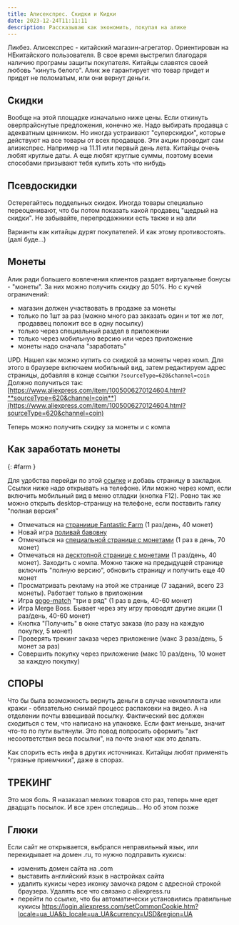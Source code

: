 ```yaml
---
title: Алисекспрес. Скидки и Кидки
date: 2023-12-24T11:11:11
desсription: Рассказываю как экономить, покупая на алике
---
```



Ликбез. Алисекспрес - китайский магазин-агрегатор. Ориентирован на НЕкитайского пользователя. В свое время выстрелил благодаря наличию програмы защиты покупателя. Китайцы славятся своей любовь "кинуть белого". Алик же гарантирует что товар придет и придет не поломатым, или они вернут деньги.

## Скидки
Вообще на этой площадке изначально ниже цены. Если откинуть оверпрайснутые предложения, конечно же. Надо выбирать продавца с адекватным ценником. Но иногда устраивают "суперскидки", которые действуют на все товары от всех продавцов. Эти акции проводит сам алиэкспрес. Например на 11.11 или первый день лета. Китайцы очень любят круглые даты. А еще любят круглые суммы, поэтому всеми способами призывают тебя купить хоть что нибудь

## Псевдоскидки
Остерегайтесь поддельных скидок. Иногда товары специально переоценивают, что бы потом показать какой продавец "щедрый на скидки". Не забывайте, перепродажники есть также и на али

Варианты как китайцы дурят покупателей. И как этому противостоять.  
(далі буде...)


## Монеты
Алик ради большего вовлечения клиентов раздает виртуальные бонусы - "монеты". За них можно получить скидку до 50%. Но с кучей ограничений:
- магазин должен участвовать в продаже за монеты
- только по 1шт за раз (можно много раз заказать один и тот же лот, продаввец положит все в одну посылку)
- только через специальный раздел в приложении
- только через мобильную версию или через приложение
- монеты надо сначала "заработать"

UPD. Нашел как можно купить со скидкой за монеты через комп. Для этого в браузере включаем мобильный вид, затем редактируем адрес страницы, добавляя в конце ссылки `?sourceType=620&channel=coin`  Должно получиться так: [https://www.aliexpress.com/item/1005006270124604.html?**sourceType=620&channel=coin**](https://www.aliexpress.com/item/1005006270124604.html?sourceType=620&channel=coin)

Теперь можно получить скидку за монеты и с компа

## Как заработать монеты  
{: #farm }

Для удобства перейди по этой [ссылке](#farm) и добавь страницу в закладки. Ссылки ниже надо открывать на телефоне. Или можно через комп, если включить мобильный вид в меню отладки (кнопка F12). Ровно так же можно открыть desktop-страницу на телефоне, если поставить галку "полная версия"

- Отмечаться на [страниице Fantastic Farm](https://campaign.aliexpress.com/wow/gcp/gold-coin-v3/index) (1 раз/день, 40 монет)
- Новай игра [поливай бавовну](https://m.aliexpress.com/p/ae_fruit/index.html?_immersiveMode=true&from=global)
- Отмечаться на [специальной странице с монетами](https://m.aliexpress.com/p/coin-index/index.html?_immersiveMode=true&from=checkinxx) (1 раз в день, 70 монет)
- Отмечаться на [десктопной странице с монетами](https://www.aliexpress.com/p/coin-pc-index/index.html) (1 раз/день, 40 монет). Заходить с компа. Можно также на предыдущей странице включить "полную версию", обновить страницу и получить еще 40 монет
- Просматривать рекламу на этой же странице (7 заданий, всего 23 монеты). Работает только в приложении
- Игра [gogo-match](https://m.aliexpress.com/p/gogo-match-cc/index.html) "три в ряд" (1 раз в день, 40-60 монет)
- Игра Merge Boss. Бывает через эту игру проводят другие акции (1 раз/день, 40-60 монет)
- Кнопка "Получить" в окне статус заказа (по разу на каждую покупку, 5 монет)
- Проверять трекинг заказа через приложение (макс 3 раза/день, 5 монет за раз)
- Совершить покупку через приложение (макс 10 раз/день, 10 монет за каждую покупку)





## СПОРЫ
Что бы была возможность вернуть деньги в случае некомплекта или кражи - обязательно снимай процесс распаковки на видео. А на отделении почты взвешивай посылку. Фактический вес должен сходиться с тем, что написано на упаковке. Если факт меньше, значит что-то по пути вытянули. Это повод попросить оформить "акт несоответствия веса посылки", на почте знают как это делать.

Как спорить есть инфа в других источниках. Китайцы любят применять "грязные приемчики", даже в спорах.


## ТРЕКИНГ
Это моя боль. Я назаказал мелких товаров сто раз, теперь мне едет двадцать посылок. И все хрен отследишь... Но об этом позже


## Глюки
Если сайт не открывается, выбрался неправильный язык, или перекидывает на домен .ru, то нужно подправить кукисы:
- изменить домен сайта на .com
- выставить английский язык в настройках сайта
- удалить кукисы через иконку замочка рядом с адресной строкой браузера. Удалять все что связано с aliexpress.ru
- перейти по ссылке, что бы автоматически установились правильные кукисы <https://login.aliexpress.com/setCommonCookie.htm?locale=ua_UA&b_locale=ua_UA&currency=USD&region=UA>

